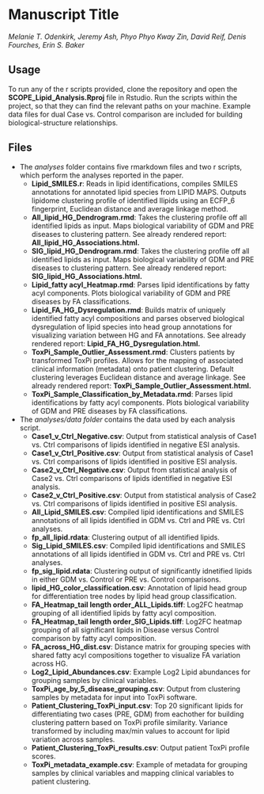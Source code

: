 # Manuscript Title

*Melanie T. Odenkirk, Jeremy Ash, Phyo Phyo Kway Zin, David Reif, Denis Fourches, Erin S. Baker*

## Usage
To run any of the r scripts provided, clone the repository and open the **SCOPE_Lipid_Analysis.Rproj** file in Rstudio.
Run the scripts within the project, so that they can find the relevant paths on your machine. Example data files for dual Case vs. Control comparison are included for building biological-structure relationships.


## Files

* The *analyses* folder contains five rmarkdown files and two r scripts, which perform the analyses reported in the paper.
	* **Lipid_SMILES.r**: Reads in lipid identifications, compiles SMILES annotations for annotated lipid species from LIPID MAPS. Outputs lipidome clustering profile of identified
llipids using an ECFP_6 fingerprint, Euclidean distance and average linkage method. 
	* **All_lipid_HG_Dendrogram.rmd**: Takes the clustering profile off all identified lipids as input. Maps biological variability of GDM and PRE diseases to clustering pattern. See already rendered report: **All_lipid_HG_Associations.html.**
	* **SIG_lipid_HG_Dendrogram.rmd**: Takes the clustering profile off all identified lipids as input. Maps biological variability of GDM and PRE diseases to clustering pattern. See already rendered report: **SIG_lipid_HG_Associations.html.**
	* **Lipid_fatty acyl_Heatmap.rmd**: Parses lipid identifications by fatty acyl components. Plots biological variability of GDM and PRE diseases by FA classifications.
	* **Lipid_FA_HG_Dysregulation.rmd**: Builds matrix of uniquely identified fatty acyl compositions and parses observed biological dysregulation of lipid species into head group annotations for visualizing variation between HG and FA annotations. See already rendered report: **Lipid_FA_HG_Dysregulation.html.**
	* **ToxPi_Sample_Outlier_Assessment.rmd**: Clusters patients by transformed ToxPi profiles. Allows for the mapping of associated clinical information (metadata) onto patient clustering. Default clustering leverages Euclidean distance and average linkage. See already rendered report: **ToxPi_Sample_Outlier_Assessment.html.**
	* **ToxPi_Sample_Classification_by_Metadata.rmd**: Parses lipid identifications by fatty acyl components. Plots biological variability of GDM and PRE diseases by FA classifications. 
* The *analyses/data folder* contains the data used by each analysis script.
	* **Case1_v_Ctrl_Negative.csv**: Output from statistical analysis of Case1 vs. Ctrl comparisons of lipids identified in negative ESI analysis.
	* **Case1_v_Ctrl_Positive.csv**: Output from statistical analysis of Case1 vs. Ctrl comparisons of lipids identified in positive ESI analysis.
	* **Case2_v_Ctrl_Negative.csv**: Output from statistical analysis of Case2 vs. Ctrl comparisons of lipids identified in negative ESI analysis.
	* **Case2_v_Ctrl_Positive.csv**: Output from statistical analysis of Case2 vs. Ctrl comparisons of lipids identified in positive ESI analysis.
	* **All_Lipid_SMILES.csv**: Compiled lipid identifications and SMILES annotations of all lipids identified in GDM vs. Ctrl and PRE vs. Ctrl analyses.
	* **fp_all_lipid.rdata**: Clustering output of all identified lipids. 
	* **Sig_Lipid_SMILES.csv**: Compiled lipid identifications and SMILES annotations of all lipids identified in GDM vs. Ctrl and PRE vs. Ctrl analyses.
	* **fp_sig_lipid.rdata**: Clustering output of significantly idnetified lipids in either GDM vs. Control or PRE vs. Control comparisons. 
	* **lipid_HG_color_classification.csv**: Annotation of lipid head group for differentiation tree nodes by lipid head group classification. 
	* **FA_Heatmap_tail length order_ALL_Lipids.tiff**: Log2FC heatmap grouping of all identified lipids by fatty acyl composition.
	* **FA_Heatmap_tail length order_SIG_Lipids.tiff**: Log2FC heatmap grouping of all significant lipids in Disease versus Control comparison by fatty acyl composition.
	* **FA_across_HG_dist.csv**: Distance matrix for grouping species with shared fatty acyl compositions together to visualize FA variation across HG. 
	* **Log2_Lipid_Abundances.csv**: Example Log2 Lipid abundances for grouping samples by clinical variables.
	* **ToxPi_age_by_5_disease_grouping.csv**: Output from clustering samples by metadata for input into ToxPi software.
	* **Patient_Clustering_ToxPi_input.csv**: Top 20 significant lipids for differentiating two cases (PRE, GDM) from eachother for building clustering pattern based on ToxPi profile similarity. Variance transformed by including max/min values to account for lipid variation across samples. 
	* **Patient_Clustering_ToxPi_results.csv**: Output patient ToxPi profile scores.
	* **ToxPi_metadata_example.csv**: Example of metadata for grouping samples by clinical variables and mapping clinical variables to patient clustering. 